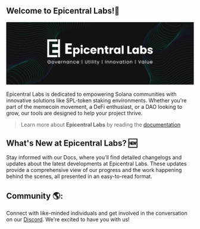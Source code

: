 ## Welcome to Epicentral Labs!👋

![image](https://raw.githubusercontent.com/EpicentralLabs/lab-docs/main/docs/src/public/DexScreenerBanner.png)

Epicentral Labs is dedicated to empowering Solana communities with innovative solutions like SPL-token staking environments. Whether you're part of the memecoin movement, a DeFi enthusiast, or a DAO looking to grow, our tools are designed to help your project thrive.
> Learn more about **Epicentral Labs** by reading the [documentation](https://epicentrallabs.com/)

## What's New at Epicentral Labs? 🆕

Stay informed with our Docs, where you’ll find detailed changelogs and updates about the latest developments at Epicentral Labs. These updates provide a comprehensive view of our progress and the work happening behind the scenes, all presented in an easy-to-read format.

## Community 🌎:

Connect with like-minded individuals and get involved in the conversation on our [Discord](https://discord.gg/5asAuY2sR8). We're excited to have you with us!
